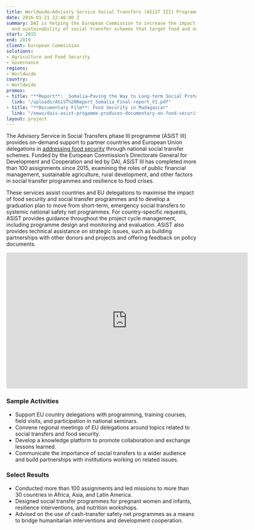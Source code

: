 ```yaml
---
title: Worldwide—Advisory Service Social Transfers (ASiST III) Programme
date: 2016-01-21 22:40:00 Z
summary: DAI is helping the European Commission to increase the impact, quality, coverage,
  and sustainability of social transfer schemes that target food and nutrition security.
start: 2015
end: 2019
client: European Commission
solutions:
- Agriculture and Food Security
- Governance
regions:
- Worldwide
country:
- Worldwide
promos:
- title: "**Report**: _Somalia—Paving the Way to Long-term Social Protection_"
  link: "/uploads/ASiST%20Report_Somalia_Final-report_V1.pdf"
- title: "**Documentary Film**: Food Security in Madagascar"
  link: "/news/dais-asist-progamme-produces-documentary-on-food-security-in-madagascar"
layout: project
---
```


The Advisory Service in Social Transfers phase III programme (ASiST III) provides on-demand support to partner countries and European Union delegations in [addressing food security](https://www.dai.com/news/dais-asist-progamme-produces-documentary-on-food-security-in-madagascar) through national social transfer schemes. Funded by the European Commission’s Directorate General for Development and Cooperation and led by DAI, ASiST III has completed more than 100 assignments since 2015, examining the roles of public financial management, sustainable agriculture, rural development, and other factors in social transfer programmes and resilience to food crises.

These services assist countries and EU delegations to maximise the impact of food security and social transfer programmes and to develop a graduation plan to move from short-term, emergency social transfers to systemic national safety net programmes. For country-specific requests, ASiST provides guidance throughout the project cycle management, including programme design and monitoring and evaluation. ASiST also provides technical assistance on strategic issues, such as building partnerships with other donors and projects and offering feedback on policy documents.

<iframe src="https://player.vimeo.com/video/264604855" width="640" height="360" frameborder="0" webkitallowfullscreen mozallowfullscreen allowfullscreen></iframe>

### Sample Activities

* Support EU country delegations with programming, training courses, field visits, and participation in national seminars.
* Convene regional meetings of EU delegations around topics related to social transfers and food security.
* Develop a knowledge platform to promote collaboration and exchange lessons learned.
* Communicate the importance of social transfers to a wider audience and build partnerships with institutions working on related issues.

### Select Results

* Conducted more than 100 assignments and led missions to more than 30 countries in Africa, Asia, and Latin America.
* Designed social transfer programmes for pregnant women and infants, resilience interventions, and nutrition workshops.
* Advised on the use of cash-transfer safety net programmes as a means to bridge humanitarian interventions and development cooperation.
